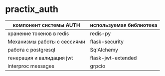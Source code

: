# practix_auth




| компонент системы AUTH | используемая библиотека |
| -----------------------|-------------------------|
| хранение токенов в redis | redis-py |
| Механизмы работы с сессиями | flask-security |
| работа с postgresql      | SqlAlchemy |
| генерация и валидация jwt | flask-jwt-extended |
| interproc messages        | grpcio 

